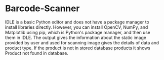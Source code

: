 # Barcode-Scanner
IDLE is a basic Python editor and does not have a package manager to install libraries directly. However, you can install OpenCV, NumPy, and Matplotlib using pip, which is Python's package manager, and then use them in IDLE. 
The output gives the information about the static image provided by user and used for scanning image gives the details of data and product type.
If the product is not in stored database products it shows Product not found in database. 
